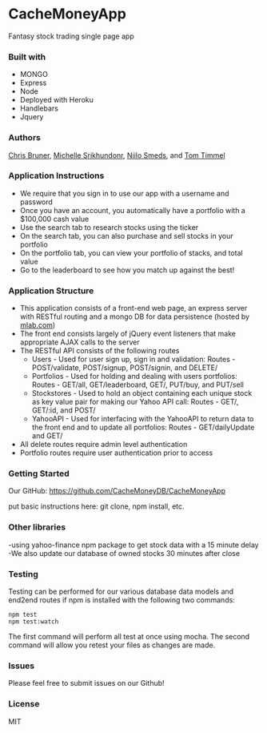 # CacheMoneyApp
Fantasy stock trading single page app

### Built with

* MONGO
* Express
* Node
* Deployed with Heroku
* Handlebars
* Jquery

### Authors

[Chris Bruner](https://github.com/QuantumArchive),
[Michelle Srikhundonr](https://github.com/michellesri),
[Niilo Smeds](https://github.com/nsmeds), and 
[Tom Timmel](https://github.com/TomTimmel)

### Application Instructions

* We require that you sign in to use our app with a username and password
* Once you have an account, you automatically have a portfolio with a $100,000 cash value
* Use the search tab to research stocks using the ticker
* On the search tab, you can also purchase and sell stocks in your portfolio
* On the portfolio tab, you can view your portfolio of stacks, and total value
* Go to the leaderboard to see how you match up against the best!

### Application Structure

* This application consists of a front-end web page, an express server with RESTful routing and a mongo DB for data persistence (hosted by [mlab.com](mlab.com))
* The front end consists largely of jQuery event listeners that make appropriate AJAX calls to the server
* The RESTful API consists of the following routes
    * Users - Used for user sign up, sign in and validation: Routes - POST/validate, POST/signup, POST/signin, and DELETE/
    * Portfolios - Used for holding and dealing with users portfolios: Routes - GET/all, GET/leaderboard, GET/, PUT/buy, and PUT/sell
    * Stockstores - Used to hold an object containing each unique stock as key value pair for making our Yahoo API call: Routes - GET/, GET/:id, and POST/
    * YahooAPI - Used for interfacing with the YahooAPI to return data to the front end and to update all portfolios: Routes - GET/dailyUpdate and GET/
* All delete routes require admin level authentication
* Portfolio routes require user authentication prior to access

### Getting Started

Our GitHub: https://github.com/CacheMoneyDB/CacheMoneyApp

put basic instructions here: git clone, npm install, etc.

### Other libraries

-using yahoo-finance npm package to get stock data with a 15 minute delay
-We also update our database of owned stocks 30 minutes after close 

### Testing

Testing can be performed for our various database data models and end2end routes if npm is installed with the following two commands:

```
npm test
npm test:watch
```

The first command will perform all test at once using mocha.
The second command will allow you retest your files as changes are made.

### Issues

Please feel free to submit issues on our Github!

### License

MIT